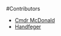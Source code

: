 #Contributors


  * [Cmdr McDonald](https://github.com/cmdrmcdonald)
  * [Handfeger](https://github.com/Handfeger)